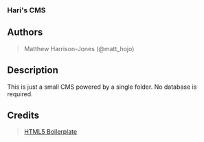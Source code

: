 ### Hari's CMS ###

## Authors
> Matthew Harrison-Jones (@matt_hojo)

## Description
This is just a small CMS powered by a single folder. No database is required.

## Credits
>[HTML5 Boilerplate](http://html5boilerplate.com/)